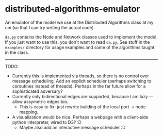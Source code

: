distributed-algorithms-emulator
===============================

An emulator of the model we use at the Distributed Algorithms class at my uni (so that I can try writing the actual code).

`da.py` contains the Node and Network classes used to implement the model. If you just want to use this, you don't want to read `da.py`.
See stuff in the `examples/` directory for usage examples and some of the algorithms taught in the class.

------------------------------------------------------------------------------

TODO:

- Currently this is implemented via threads, so there is no control over message scheduling. Add an explicit scheduler (perhaps switching to coroutines instead of threads). Perhaps in the far future allow for a sophisticated adversary?
- Currently only bidirectional edges are supported, because I am lazy  -- allow assymetric edges too.
  - This is easy to fix: just rewrite building of the local port -> node mapping.
- A visualization would be nice. Perhaps a webpage with a client-side python interpreter, wired to D3? :D
  - Maybe also add an interactive message scheduler :D
